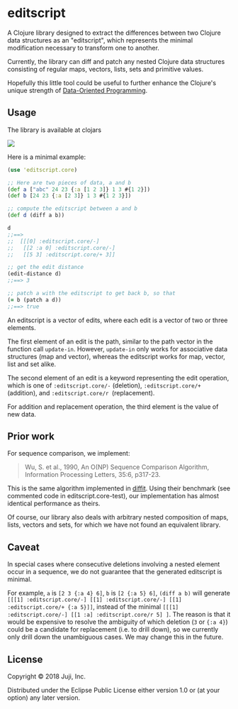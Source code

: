 # editscript

A Clojure library designed to extract the differences between two Clojure data
structures as an "editscript", which represents the minimal modification
necessary to transform one to another.

Currently, the library can diff and patch any nested Clojure data structures
consisting of regular maps, vectors, lists, sets and primitive values.

Hopefully this little tool could be useful to further enhance the Clojure's unique
strength of [Data-Oriented Programming](https://livebook.manning.com/#!/book/the-joy-of-clojure-second-edition/chapter-14/1).

## Usage

The library is available at clojars

![](https://clojars.org/juji/editscript/latest-version.svg)

Here is a minimal example:

```Clojure
(use 'editscript.core)

;; Here are two pieces of data, a and b
(def a ["abc" 24 23 {:a [1 2 3]} 1 3 #{1 2}])
(def b [24 23 {:a [2 3]} 1 3 #{1 2 3}])

;; compute the editscript between a and b
(def d (diff a b))

d
;;==>
;;  [[[0] :editscript.core/-]
;;   [[2 :a 0] :editscript.core/-]
;;   [[5 3] :editscript.core/+ 3]]

;; get the edit distance
(edit-distance d)
;;==> 3

;; patch a with the editscript to get back b, so that
(= b (patch a d))
;;==> true

```

An editscript is a vector of edits, where each edit is a vector of two or three
elements.

The first element of an edit is the path, similar to the path vector in the
function call `update-in`. However, `update-in` only works for associative data
structures (map and vector), whereas the editscript works for map, vector, list
and set alike.

The second element of an edit is a keyword representing the edit operation,
which is one of `:editscript.core/-` (deletion), `:editscript.core/+` (addition),
and `:editscript.core/r `(replacement).

For addition and replacement operation, the third element is the value of new data.

## Prior work

For sequence comparison, we implement:

> Wu, S. et al., 1990, An O(NP) Sequence Comparison Algorithm, Information Processing Letters, 35:6, p317-23.

This is the same algorithm implemented in
[diffit](https://github.com/friemen/diffit). Using their benchmark (see
commented code in editscript.core-test), our implementation has almost
identical performance as theirs.

Of course, our library also deals with arbitrary nested composition of maps, lists,
vectors and sets, for which we have not found an equivalent library.

## Caveat

In special cases where consecutive deletions involving a nested element occur in
a sequence, we do not guarantee that the generated editscript is minimal.

For example, `a` is `[2 3 {:a 4} 6]`, `b` is `[2 {:a 5} 6]`, `(diff a b)` will
generate `[[[1] :editscript.core/-] [[1] :editscript.core/-] [[1] :editscript.core/+ {:a 5}]]`, instead of the minimal `[[[1] :editscript.core/-] [[1 :a] :editscript.core/r 5] ]`. The reason is that it would be expensive to
resolve the ambiguity of which deletion (`3` or `{:a 4}`) could be a candidate
for replacement (i.e. to drill down), so we currently only drill down the
unambiguous cases. We may change this in the future.

## License

Copyright © 2018 Juji, Inc.

Distributed under the Eclipse Public License either version 1.0 or (at
your option) any later version.
